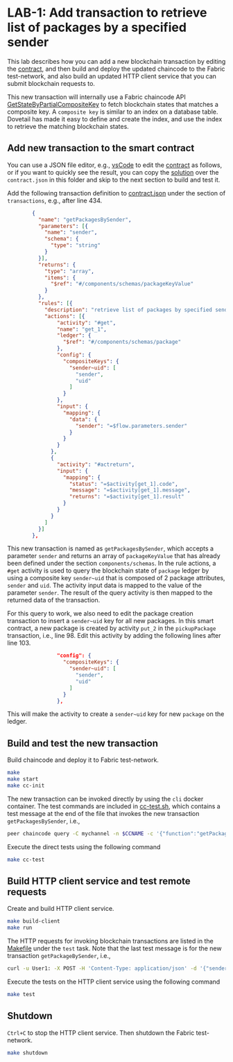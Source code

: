 # LAB-1: Add transaction to retrieve list of packages by a specified sender

This lab describes how you can add a new blockchain transaction by editing the [contract](./contract.json), and then build and deploy the updated chaincode to the Fabric test-network, and also build an updated HTTP client service that you can submit blockchain requests to.

This new transaction will internally use a Fabric chaincode API [GetStateByPartialCompositeKey](https://github.com/hyperledger/fabric-chaincode-go/blob/master/shim/stub.go) to fetch blockchain states that matches a composite key. A `composite key` is similar to an index on a database table. Dovetail has made it easy to define and create the index, and use the index to retrieve the matching blockchain states.

## Add new transaction to the smart contract

You can use a JSON file editor, e.g., [vsCode](https://code.visualstudio.com/download) to edit the [contract](./contract.json) as follows, or if you want to quickly see the result, you can copy the [solution](./solution/contract.json) over the `contract.json` in this folder and skip to the next section to build and test it.

Add the following transaction definition to [contract.json](./contract.json) under the section of `transactions`, e.g., after line 434.

```json
        {
          "name": "getPackagesBySender",
          "parameters": [{
            "name": "sender",
            "schema": {
              "type": "string"
            }
          }],
          "returns": {
            "type": "array",
            "items": {
              "$ref": "#/components/schemas/packageKeyValue"
            }
          },
          "rules": [{
            "description": "retrieve list of packages by specified sender",
            "actions": [{
                "activity": "#get",
                "name": "get_1",
                "ledger": {
                  "$ref": "#/components/schemas/package"
                },
                "config": {
                  "compositeKeys": {
                    "sender~uid": [
                      "sender",
                      "uid"
                    ]
                  }
                },
                "input": {
                  "mapping": {
                    "data": {
                      "sender": "=$flow.parameters.sender"
                    }
                  }
                }
              },
              {
                "activity": "#actreturn",
                "input": {
                  "mapping": {
                    "status": "=$activity[get_1].code",
                    "message": "=$activity[get_1].message",
                    "returns": "=$activity[get_1].result"
                  }
                }
              }
            ]
          }]
        },
```

This new transaction is named as `getPackagesBySender`, which accepts a parameter `sender` and returns an array of `packageKeyValue` that has already been defined under the section `components/schemas`. In the rule actions, a `#get` activity is used to query the blockchain state of `package` ledger by using a composite key `sender~uid` that is composed of 2 package attributes, `sender` and `uid`. The activity input data is mapped to the value of the parameter `sender`. The result of the query activity is then mapped to the returned data of the transaction.

For this query to work, we also need to edit the package creation transaction to insert a `sender~uid` key for all new packages. In this smart contract, a new package is created by activity `put_2` in the `pickupPackage` transaction, i.e., line 98. Edit this activity by adding the following lines after line 103.

```json
                "config": {
                  "compositeKeys": {
                    "sender~uid": [
                      "sender",
                      "uid"
                    ]
                  }
                },
```

This will make the activity to create a `sender~uid` key for new `package` on the ledger.

## Build and test the new transaction

Build chaincode and deploy it to Fabric test-network.

```bash
make
make start
make cc-init
```

The new transaction can be invoked directly by using the `cli` docker container. The test commands are included in [cc-test.sh](./cc-test.sh), which contains a test message at the end of the file that invokes the new transaction `getPackagesBySender`, i.e.,

```bash
peer chaincode query -C mychannel -n $CCNAME -c '{"function":"getPackagesBySender","Args":["John"]}'
```

Execute the direct tests using the following command

```bash
make cc-test
```

## Build HTTP client service and test remote requests

Create and build HTTP client service.

```bash
make build-client
make run
```

The HTTP requests for invoking blockchain transactions are listed in the [Makefile](./Makefile) under the `test` task. Note that the last test message is for the new transaction `getPackageBySender`, i.e.,

```bash
curl -u User1: -X POST -H 'Content-Type: application/json' -d '{"sender":"John"}' http://localhost:$(PORT)/shipping/getpackagesbysender
```

Execute the tests on the HTTP client service using the following command

```bash
make test
```

## Shutdown

`Ctrl+C` to stop the HTTP client service. Then shutdown the Fabric test-network.

```bash
make shutdown
```
